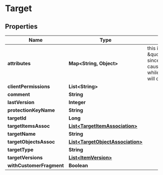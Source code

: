 

# Target

## Properties

Name | Type | Description | Notes
------------ | ------------- | ------------- | -------------
**attributes** | **Map&lt;String, Object&gt;** | this is not \&quot;omitempty\&quot; since an empty value causes no update while an empty map will clear the attributes |  [optional]
**clientPermissions** | **List&lt;String&gt;** |  |  [optional]
**comment** | **String** |  |  [optional]
**lastVersion** | **Integer** |  |  [optional]
**protectionKeyName** | **String** |  |  [optional]
**targetId** | **Long** |  |  [optional]
**targetItemsAssoc** | [**List&lt;TargetItemAssociation&gt;**](TargetItemAssociation.md) |  |  [optional]
**targetName** | **String** |  |  [optional]
**targetObjectsAssoc** | [**List&lt;TargetObjectAssociation&gt;**](TargetObjectAssociation.md) |  |  [optional]
**targetType** | **String** |  |  [optional]
**targetVersions** | [**List&lt;ItemVersion&gt;**](ItemVersion.md) |  |  [optional]
**withCustomerFragment** | **Boolean** |  |  [optional]



